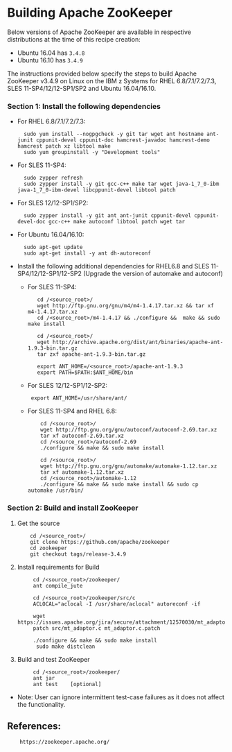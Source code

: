 <!---PACKAGE:Apache ZooKeeper--->
<!---DISTRO:RHEL 6.6:3.4.9--->
<!---DISTRO:RHEL 7.1:3.4.9--->
<!---DISTRO:SLES 11:3.4.9--->
<!---DISTRO:SLES 12:3.4.9--->
<!---DISTRO:Ubuntu 16.x:3.4.9--->

# Building Apache ZooKeeper

Below versions of Apache ZooKeeper are available in respective distributions at the time of this recipe creation:

*    Ubuntu 16.04 has `3.4.8`
*    Ubuntu 16.10 has `3.4.9`

The instructions provided below specify the steps to build Apache ZooKeeper v3.4.9 on Linux on the IBM z Systems for RHEL 6.8/7.1/7.2/7.3, SLES 11-SP4/12/12-SP1/SP2 and Ubuntu 16.04/16.10.

### Section 1: Install the following dependencies

* For RHEL 6.8/7.1/7.2/7.3:

        sudo yum install --nogpgcheck -y git tar wget ant hostname ant-junit cppunit-devel cppunit-doc hamcrest-javadoc hamcrest-demo hamcrest patch xz libtool make
        sudo yum groupinstall -y "Development tools"
   

* For SLES 11-SP4:

        sudo zypper refresh
        sudo zypper install -y git gcc-c++ make tar wget java-1_7_0-ibm java-1_7_0-ibm-devel libcppunit-devel libtool patch 
	                        
* For SLES 12/12-SP1/SP2:
   
        sudo zypper install -y git ant ant-junit cppunit-devel cppunit-devel-doc gcc-c++ make autoconf libtool patch wget tar

* For Ubuntu 16.04/16.10:
   
        sudo apt-get update
        sudo apt-get install -y ant dh-autoreconf

* Install the following additional dependencies for RHEL6.8 and SLES 11-SP4/12/12-SP1/12-SP2 (Upgrade the version of automake and autoconf)

     * For SLES 11-SP4:
        ```
		   cd /<source_root>/
           wget http://ftp.gnu.org/gnu/m4/m4-1.4.17.tar.xz && tar xf m4-1.4.17.tar.xz
           cd /<source_root>/m4-1.4.17 && ./configure &&  make && sudo make install
		
           cd /<source_root>/
           wget http://archive.apache.org/dist/ant/binaries/apache-ant-1.9.3-bin.tar.gz
           tar zxf apache-ant-1.9.3-bin.tar.gz    
    
           export ANT_HOME=/<source_root>/apache-ant-1.9.3
           export PATH=$PATH:$ANT_HOME/bin
        ```
		
	 * For SLES 12/12-SP1/12-SP2:
	 
			export ANT_HOME=/usr/share/ant/
	    
    * For SLES 11-SP4 and RHEL 6.8:
        ```
			cd /<source_root>/
			wget http://ftp.gnu.org/gnu/autoconf/autoconf-2.69.tar.xz
			tar xf autoconf-2.69.tar.xz
			cd /<source_root>/autoconf-2.69
			./configure && make && sudo make install
			
			cd /<source_root>/
			wget http://ftp.gnu.org/gnu/automake/automake-1.12.tar.xz
			tar xf automake-1.12.tar.xz
			cd /<source_root>/automake-1.12
			./configure && make && sudo make install && sudo cp automake /usr/bin/
        ```
    
### Section 2: Build and install ZooKeeper
1. Get the source
	```
		cd /<source_root>/
		git clone https://github.com/apache/zookeeper
		cd zookeeper
		git checkout tags/release-3.4.9
	```		

2. Install requirements for Build

			cd /<source_root>/zookeeper/
			ant compile_jute
		
			cd /<source_root>/zookeeper/src/c
			ACLOCAL="aclocal -I /usr/share/aclocal" autoreconf -if

			wget https://issues.apache.org/jira/secure/attachment/12570030/mt_adaptor.c.patch 
			patch src/mt_adaptor.c mt_adaptor.c.patch 
			
			./configure && make && sudo make install
			 sudo make distclean
	
3. Build and test ZooKeeper

			cd /<source_root>/zookeeper/
			ant jar
			ant test    [optional]
* Note: User can ignore intermittent test-case failures as it does not affect the functionality.
        

## References:

        https://zookeeper.apache.org/
